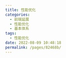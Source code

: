 ```yaml
---
title: 性能优化
categories: 
  - 前端延展
  - 性能优化
  - 基本体系
tags: 
  - 性能优化
date: 2022-08-09 10:48:18
permalink: /pages/82468b/
---
```

